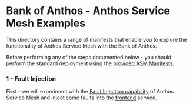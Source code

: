 # Bank of Anthos - Anthos Service Mesh Examples

This directory contains a range of manifests that enable you to explore the functionality of Anthos Service Mesh with the Bank of Anthos.

Before performing any of the steps documented below - you should perform the standard deployment using the [provided ASM Manifests](./kubernetes-manifests-asm/README.md).

### 1 - Fault Injection
First - we will experiment with the [Fault Injection capability](https://istio.io/latest/docs/tasks/traffic-management/fault-injection/) of Anthos Service Mesh and inject some faults into the [frontend](/) service. 